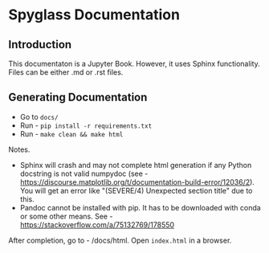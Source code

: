 # Spyglass Documentation

## Introduction

This documentaton is a Jupyter Book. However, it uses Sphinx functionality. Files can be either .md or .rst files.

## Generating Documentation

- Go to `docs/`
- Run - `pip install -r requirements.txt`
- Run -  `make clean && make html`

Notes.
- Sphinx will crash and may not complete html generation if any Python docstring is not valid numpydoc (see - https://discourse.matplotlib.org/t/documentation-build-error/12036/2). You will get an error like "(SEVERE/4) Unexpected section title" due to this.
- Pandoc cannot be installed with pip. It has to be downloaded with conda or some other means. See - https://stackoverflow.com/a/75132769/178550

After completion, go to - /docs/html. Open `index.html` in a browser.
